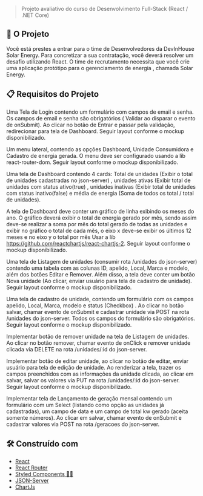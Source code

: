 > Projeto avaliativo do curso de Desenvolvimento Full-Stack (React / .NET Core)

## 🚀 O Projeto
Você está prestes a entrar para o time de Desenvolvedores da DevInHouse Solar Energy. Para concretizar a sua contratação, você deverá resolver um desafio utilizando React. O time de recrutamento necessita que você crie uma aplicação protótipo para o gerenciamento de energia , chamada Solar Energy.

## 📋 Requisitos do Projeto

Uma Tela de Login contendo um formulário com campos de email e senha. Os campos de email e senha são obrigatórios ( Validar ao disparar o evento de onSubmit). Ao clicar no botão de Entrar e passar pela validação, redirecionar para tela de Dashboard. Seguir layout conforme o mockup disponibilizado.

Um menu lateral, contendo as opções Dashboard, Unidade Consumidora e Cadastro de energia gerada. O menu deve ser configurado usando a lib react-router-dom. Seguir layout conforme o mockup disponibilizado.

Uma tela de Dashboard contendo 4 cards: Total de unidades (Exibir o total de unidades cadastradas no json-server) , unidades ativas (Exibir total de unidades com status ativo(true) , unidades inativas (Exibir total de unidades com status inativo(false)  e média de energia (Soma de todos os total / total de unidades).

 A tela  de Dashboard deve conter um gráfico de linha exibindo os meses do ano. O gráfico deverá exibir o total de energia gerado por mês, sendo assim deve-se realizar a soma por mês do total gerado de todas as unidades e exibir no gráfico o total de cada mẽs, o eixo x deve-se exibir os últimos 12 meses e no eixo y o total por mês  Usar a lib https://github.com/reactchartjs/react-chartjs-2. Seguir layout conforme o mockup disponibilizado.

Uma tela de Listagem de unidades (consumir rota /unidades do json-server) contendo uma tabela com as colunas ID, apelido, Local, Marca e modelo, além dos botões Editar e Remover. Além disso, a tela deve conter um botão Nova unidade (Ao clicar, enviar usuário para tela de cadastro de unidade). Seguir layout conforme o mockup disponibilizado.

Uma tela de cadastro de unidade, contendo um formulário com os campos apelido, Local, Marca, modelo e status (Checkbox) . Ao clicar no botão salvar, chamar evento de onSubmit e cadastrar unidade via POST na rota /unidades do json-server. Todos os campos do formulário são obrigatórios. Seguir layout conforme o mockup disponibilizado.

Implementar botão de remover unidade na tela de Listagem de unidades. Ao clicar no botão remover, chamar evento de onClick e remover unidade clicada via DELETE na rota /unidades/:id do json-server.

Implementar botão de editar unidade, ao clicar no botão de editar, enviar usuário para tela de edição de unidade. Ao renderizar a tela, trazer os campos preenchidos com as informações da unidade clicada, ao clicar em salvar, salvar os valores via PUT na rota /unidades/:id do json-server. Seguir layout conforme o mockup disponibilizado.

Implementar tela de Lançamento de geração mensal contendo um formulário com um Select (listando como opção as unidades já cadastradas), um campo de data e um campo de total kw gerado (aceita somente números). Ao clicar em salvar, chamar evento de onSubmit e cadastrar valores via POST na rota /geracoes do json-server.

## 🛠️ Construído com

* [React](https://pt-br.reactjs.org/)
* [React Router](https://v5.reactrouter.com/web/guides/quick-start)
* [Styled Components 💅🏾](https://styled-components.com/)
* [JSON-Server](https://www.npmjs.com/package/json-server)
* [ChartJs](https://www.chartjs.org/)
